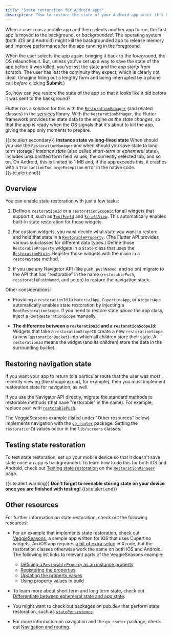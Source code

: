 ```yaml
--- 
title: "State restoration for Android apps"
description: "How to restore the state of your Android app after it's been killed by the OS."
---
```


When a user runs a mobile app and then selects another
app to run, the first app is moved to the background,
or _backgrounded_. The operating system (both iOS and Android)
might kill the backgrounded app to release memory and
improve performance for the app running in the foreground.

When the user selects the app again, bringing it
back to the foreground, the OS relaunches it.
But, unless you've set up a way to save the
state of the app before it was killed,
you've lost the state and the app starts from scratch.
The user has lost the continuity they expect,
which is clearly not ideal.
(Imagine filling out a lengthy form and being interrupted
by a phone call _before_ clicking **Submit**.)

So, how can you restore the state of the app so that
it looks like it did before it was sent to the
background?

Flutter has a solution for this with the
[`RestorationManager`][] (and related classes)
in the [services][] library.
With the `RestorationManager`, the Flutter framework
provides the state data to the engine _as the state
changes_, so that the app is ready when the OS signals
that it's about to kill the app, giving the app only
moments to prepare.

{{site.alert.secondary}}
  **Instance state vs long-lived state**
  When should you use the `RestorationManager` and
  when should you save state to long term storage?
  _Instance state_
  (also called _short-term_ or _ephemeral_ state),
  includes unsubmitted form field values, the currently
  selected tab, and so on. On Android, this is
  limited to 1 MB and, if the app exceeds this,
  it crashes with a `TransactionTooLargeException`
  error in the native code.
{{site.alert.end}}

[state]: {{site.url}}/development/data-and-backend/state-mgmt/ephemeral-vs-app

## Overview

You can enable state restoration with just a few tasks:

1. Define a `restorationId` or a `restorationScopeId`
   for all widgets that support it,
   such as [`TextField`][] and [`ScrollView`][].
   This automatically enables built-in state restoration
   for those widgets.

2. For custom widgets,
   you must decide what state you want to restore
   and hold that state in a [`RestorableProperty`][].
   (The Flutter API provides various subclasses for
   different data types.)
   Define those `RestorableProperty` widgets 
   in a `State` class that uses the [`RestorationMixin`][].
   Register those widgets with the mixin in a
   `restoreState` method.

3. If you use any Navigator API (like `push`, `pushNamed`, and so on)
   migrate to the API that has "restorable" in the name
   (`restorablePush`, `resstorablePushNamed`, and so on)
   to restore the navigation stack.

Other considerations:

* Providing a `restorationId` to
  `MaterialApp`, `CupertinoApp`, or `WidgetsApp`
  automatically enables state restoration by
  injecting a `RootRestorationScope`.
  If you need to restore state _above_ the app class,
  inject a `RootRestorationScope` manually.

* **The difference between a `restorationId` and
  a `restorationScopeId`:** Widgets that take a
  `restorationScopeID` create a new `restorationScope`
  (a new `RestorationBucket`) into which all children
  store their state. A `restorationId` means the widget
  (and its children) store the data in the surrounding bucket.

[a bit of extra setup]: {{site.api}}/flutter/services/RestorationManager-class.html#state-restoration-on-ios
[`restorationId`]: {{site.api}}/flutter/widgets/RestorationScope/restorationId.html
[`restorationScopeId`]: {{site.api}}/flutter/widgets/RestorationScope/restorationScopeId.html
[`RestorationMixin`]: {{site.api}}/flutter/widgets/RestorationMixin-mixin.html
[`RestorationScope`]: {{site.api}}/flutter/widgets/RestorationScope-class.html
[`restoreState`]: {{site.api}}/flutter/widgets/RestorationMixin/restoreState.html
[VeggieSeasons]: {{site.github}}/flutter/samples/tree/main/veggieseasons

## Restoring navigation state

If you want your app to return to a particular route
that the user was most recently viewing
(the shopping cart, for example), then you must implement
restoration state for navigation, as well.

If you use the Navigator API directly,
migrate the standard methods to restorable
methods (that have "restorable" in the name).
For example, replace `push` with [`restorablePush`][].

The VeggieSeasons example (listed under "Other resources" below)
implements navigation with the [`go_router`][] package.
Setting the `restorationId`
values occur in the `lib/screens` classes.

## Testing state restoration

To test state restoration, set up your mobile device so that
it doesn't save state once an app is backgrounded.
To learn how to do this for both iOS and Android,
check out [Testing state restoration][] on the
[`RestorationManager`][] page.

{{site.alert.warning}}
  **Don't forget to reenable
  storing state on your device once you are
  finished with testing!**
{{site.alert.end}}

[Testing state restoration]: {{site.api}}/flutter/services/RestorationManager-class.html#testing-state-restoration
[`FlutterViewController`]: {{site.api}}/objcdoc/Classes/FlutterViewController.html
[`RestorationBucket`]: {{site.api}}/flutter/services/RestorationBucket-class.html
[`RestorationManager`]: {{site.api}}/flutter/services/RestorationManager-class.html
[services]: {{site.api}}/flutter/services/services-library.html

## Other resources

For further information on state restoration,
check out the following resources:

* For an example that implements state restoration, 
  check out [VeggieSeasons][], a sample app written
  for iOS that uses Cupertino widgets. An iOS app requires
  [a bit of extra setup][] in Xcode, but the restoration
  classes otherwise work the same on both iOS and Android.<br>
  The following list links to relevant parts of the VeggieSeasons
  example:
    * [Defining a `RestorablePropery` as an instance property]({{site.github}}/flutter/samples/blob/604c82cd7c9c7807ff6c5ca96fbb01d44a4f2c41/veggieseasons/lib/widgets/trivia.dart#L33-L37)
    * [Registering the properties]({{site.github}}/flutter/samples/blob/604c82cd7c9c7807ff6c5ca96fbb01d44a4f2c41/veggieseasons/lib/widgets/trivia.dart#L49-L54)
    * [Updating the property values]({{site.github}}/flutter/samples/blob/604c82cd7c9c7807ff6c5ca96fbb01d44a4f2c41/veggieseasons/lib/widgets/trivia.dart#L108-L109)
    * [Using property values in build]({{site.github}}/flutter/samples/blob/604c82cd7c9c7807ff6c5ca96fbb01d44a4f2c41/veggieseasons/lib/widgets/trivia.dart#L205-L210)<br>

* To learn more about short term and long term state,
  check out [Differentiate between ephemeral state
  and app state][state].

* You might want to check out packages on pub.dev that
  perform state restoration, such as [`statePersistence`][].

* For more information on navigation and the
  `go_router` package, check out [Navigation and routing][].

[`RestorableProperty`]: {{site.api}}/flutter/widgets/RestorableProperty-class.html
[`restorablePush`]: {{site.api}}/flutter/widgets/Navigator/restorablePush.html
[`ScrollView`]: {{site.api}}/flutter/widgets/ScrollView/restorationId.html
[`statePersistence`]: {{site.pub-pkg}}/state_persistence
[`TextField`]: {{site.api}}/flutter/material/TextField/restorationId.html
[`restorablePush`]: {{site.api}}/flutter/widgets/Navigator/restorablePush.html
[`go_router`]: {{site.pub}}/packages/go_router
[Navigation and routing]: {{site.url}}/development/ui/navigation
